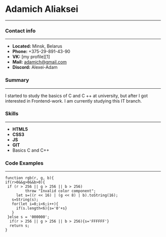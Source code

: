 # Adamich Aliaksei
---
### Contact info
---
  * __Located:__  Minsk, Belarus
  * __Phone:__ +375-29-891-43-90 
  * __VK:__ [my profile][1]
  * __Mail:__ adamich@gmail.com
  * __Discord:__ Alexei-Adam
  ### Summary
---

I started to study the basics of C and C ++ at university, 
but after I got interested in Frontend-work. I am currently 
studying this IT branch.
### Skills
---
* __HTML5__
* __CSS3__
* __JS__
* __GIT__ 
* Basics C and C++

### Code Examples
---
```
function rgb(r, g, b){
if(r>0&&g>0&&b>0){
 if (r > 256 || g > 256 || b > 256)
         throw "Invalid color component";
     let s=((r << 16) | (g << 8) | b).toString(16); 
   s=String(s);
   for(let i=0;i<6;i++){
     if(s.length<6){s='0'+s}
   }
 }else s = '000000';
  if(r > 256 || g > 256 || b > 256){s='FFFFFF'}
  return s;
}
```

